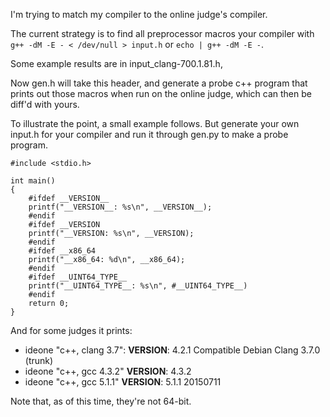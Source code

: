 I'm trying to match my compiler to the online judge's compiler.

The current strategy is to find all preprocessor macros your compiler with `g++ -dM -E - < /dev/null > input.h` or `echo | g++ -dM -E -`.

Some example results are in input_clang-700.1.81.h, 

Now gen.h will take this header, and generate a probe c++ program that prints out those macros when run on the online judge, which can then be diff'd with yours.

To illustrate the point, a small example follows. But generate your own input.h for your compiler and run it through gen.py to make a probe program.


```
#include <stdio.h>

int main()
{
    #ifdef __VERSION__
    printf("__VERSION__: %s\n", __VERSION__);
    #endif
    #ifdef __VERSION
    printf("__VERSION: %s\n", __VERSION);
    #endif
    #ifdef __x86_64
    printf("__x86_64: %d\n", __x86_64);
    #endif
    #ifdef __UINT64_TYPE__
    printf("__UINT64_TYPE__: %s\n", #__UINT64_TYPE__)
    #endif
    return 0;
}
```

And for some judges it prints:

* ideone "c++, clang 3.7":
__VERSION__: 4.2.1 Compatible Debian Clang 3.7.0 (trunk)
* ideone "c++, gcc 4.3.2"
__VERSION__: 4.3.2
* ideone "c++, gcc 5.1.1"
__VERSION__: 5.1.1 20150711

Note that, as of this time, they're not 64-bit.


